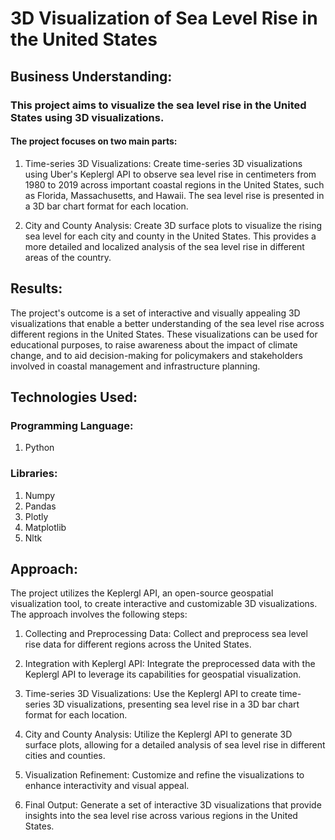 # 3D Visualization of Sea Level Rise in the United States


## Business Understanding:

### This project aims to visualize the sea level rise in the United States using 3D visualizations. 

#### The project focuses on two main parts:

1. Time-series 3D Visualizations: Create time-series 3D visualizations using Uber's Keplergl API to observe sea level rise in centimeters from 1980 to 2019 across important coastal regions in the United States, such as Florida, Massachusetts, and Hawaii. The sea level rise is presented in a 3D bar chart format for each location.

2. City and County Analysis: Create 3D surface plots to visualize the rising sea level for each city and county in the United States. This provides a more detailed and localized analysis of the sea level rise in different areas of the country.
   

## Results:

The project's outcome is a set of interactive and visually appealing 3D visualizations that enable a better understanding of the sea level rise across different regions in the United States. These visualizations can be used for educational purposes, to raise awareness about the impact of climate change, and to aid decision-making for policymakers and stakeholders involved in coastal management and infrastructure planning.


## Technologies Used:

### Programming Language: 
1. Python
   
### Libraries:
1. Numpy
2. Pandas
3. Plotly
3. Matplotlib
4. Nltk
   
     
## Approach:

The project utilizes the Keplergl API, an open-source geospatial visualization tool, to create interactive and customizable 3D visualizations. The approach involves the following steps:

1. Collecting and Preprocessing Data: Collect and preprocess sea level rise data for different regions across the United States.

2. Integration with Keplergl API: Integrate the preprocessed data with the Keplergl API to leverage its capabilities for geospatial visualization.

3. Time-series 3D Visualizations: Use the Keplergl API to create time-series 3D visualizations, presenting sea level rise in a 3D bar chart format for each location.

4. City and County Analysis: Utilize the Keplergl API to generate 3D surface plots, allowing for a detailed analysis of sea level rise in different cities and counties.

5. Visualization Refinement: Customize and refine the visualizations to enhance interactivity and visual appeal.

6. Final Output: Generate a set of interactive 3D visualizations that provide insights into the sea level rise across various regions in the United States.
